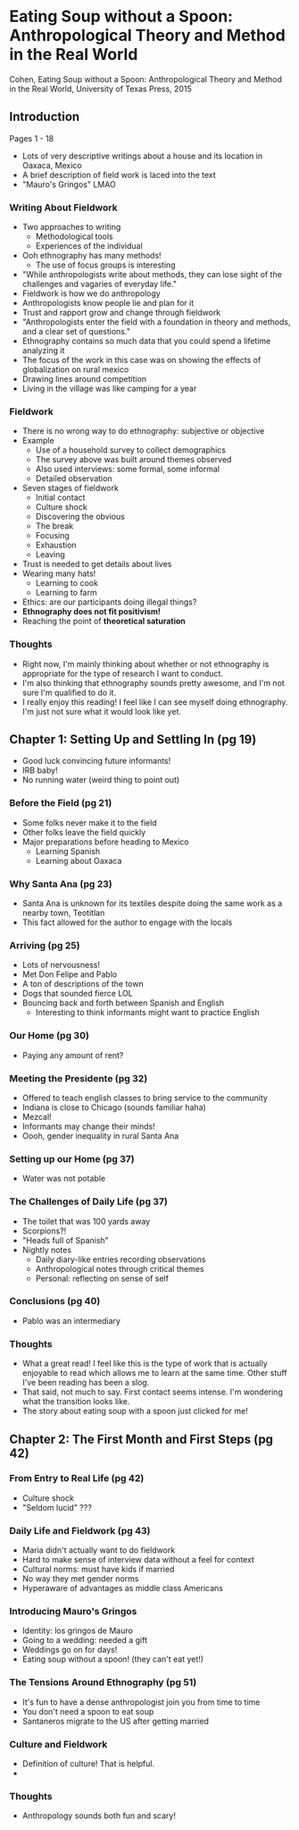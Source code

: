 # Eating Soup without a Spoon: Anthropological Theory and Method in the Real World

Cohen, Eating Soup without a Spoon: Anthropological Theory and Method in 
    the Real World, University of Texas Press, 2015

## Introduction

Pages 1 - 18

- Lots of very descriptive writings about a house and 
  its location in Oaxaca, Mexico
- A brief description of field work is laced into the text
- "Mauro's Gringos" LMAO

### Writing About Fieldwork

- Two approaches to writing
  - Methodological tools
  - Experiences of the individual
- Ooh ethnography has many methods!
  - The use of focus groups is interesting
- "While anthropologists write about methods, they can lose sight
  of the challenges and vagaries of everyday life."
- Fieldwork is how we do anthropology
- Anthropologists know people lie and plan for it
- Trust and rapport grow and change through fieldwork
- "Anthropologists enter the field with a foundation in theory
  and methods, and a clear set of questions."
- Ethnography contains so much data that you could spend
  a lifetime analyzing it
- The focus of the work in this case was on showing the
  effects of globalization on rural mexico
- Drawing lines around competition
- Living in the village was like camping for a year

### Fieldwork

- There is no wrong way to do ethnography: subjective or objective
- Example
  - Use of a household survey to collect demographics
  - The survey above was built around themes observed
  - Also used interviews: some formal, some informal
  - Detailed observation
- Seven stages of fieldwork
  - Initial contact
  - Culture shock
  - Discovering the obvious
  - The break
  - Focusing
  - Exhaustion
  - Leaving
- Trust is needed to get details about lives
- Wearing many hats!
  - Learning to cook
  - Learning to farm
- Ethics: are our participants doing illegal things?
- **Ethnography does not fit positivism!**
- Reaching the point of **theoretical saturation**

### Thoughts

- Right now, I'm mainly thinking about whether or
  not ethnography is appropriate for the type of 
  research I want to conduct.
- I'm also thinking that ethnography sounds pretty
  awesome, and I'm not sure I'm qualified to do it. 
- I really enjoy this reading! I feel like I can
  see myself doing ethnography. I'm just not sure
  what it would look like yet. 

## Chapter 1: Setting Up and Settling In (pg 19)

- Good luck convincing future informants!
- IRB baby!
- No running water (weird thing to point out)

### Before the Field (pg 21)

- Some folks never make it to the field
- Other folks leave the field quickly
- Major preparations before heading to Mexico
  - Learning Spanish
  - Learning about Oaxaca

### Why Santa Ana (pg 23)

- Santa Ana is unknown for its textiles despite doing the same
  work as a nearby town, Teotitlan
- This fact allowed for the author to engage with the locals

### Arriving (pg 25)

- Lots of nervousness!
- Met Don Felipe and Pablo
- A ton of descriptions of the town
- Dogs that sounded fierce LOL
- Bouncing back and forth between Spanish and English
  - Interesting to think informants might want to practice English
  
### Our Home (pg 30)

- Paying any amount of rent?

### Meeting the Presidente (pg 32)

- Offered to teach english classes to bring service to the community
- Indiana is close to Chicago (sounds familiar haha)
- Mezcal! 
- Informants may change their minds!
- Oooh, gender inequality in rural Santa Ana

### Setting up our Home (pg 37)

- Water was not potable

### The Challenges of Daily Life (pg 37)

- The toilet that was 100 yards away
- Scorpions?!
- "Heads full of Spanish"
- Nightly notes
  - Daily diary-like entries recording observations
  - Anthropological notes through critical themes
  - Personal: reflecting on sense of self

### Conclusions (pg 40)

- Pablo was an intermediary

### Thoughts

- What a great read! I feel like this is the type of work that
  is actually enjoyable to read which allows me to learn at
  the same time. Other stuff I've been reading has been a slog.
- That said, not much to say. First contact seems intense. I'm
  wondering what the transition looks like. 
- The story about eating soup with a spoon just clicked for me!

## Chapter 2: The First Month and First Steps (pg 42)

### From Entry to Real Life (pg 42)

- Culture shock
- "Seldom lucid" ???

### Daily Life and Fieldwork (pg 43)

- Maria didn't actually want to do fieldwork
- Hard to make sense of interview data without a feel for context
- Cultural norms: must have kids if married
- No way they met gender norms
- Hyperaware of advantages as middle class Americans

### Introducing Mauro's Gringos

- Identity: los gringos de Mauro
- Going to a wedding: needed a gift
- Weddings go on for days!
- Eating soup without a spoon! (they can't eat yet!)

### The Tensions Around Ethnography (pg 51)

- It's fun to have a dense anthropologist join you from time to time
- You don't need a spoon to eat soup
- Santaneros migrate to the US after getting married

### Culture and Fieldwork

- Definition of culture! That is helpful.
- 

### Thoughts

- Anthropology sounds both fun and scary!
